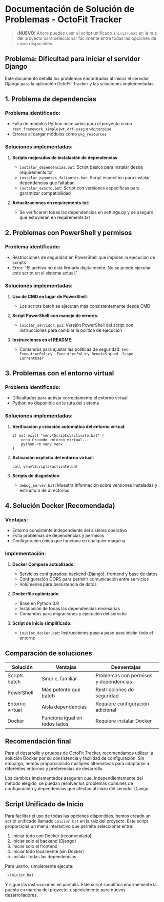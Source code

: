 # Documentación de Solución de Problemas - OctoFit Tracker

> **¡NUEVO!** Ahora puedes usar el script unificado `iniciar.bat` en la raíz del proyecto para seleccionar fácilmente entre todas las opciones de inicio disponibles.

## Problema: Dificultad para iniciar el servidor Django

Este documento detalla los problemas encontrados al iniciar el servidor Django para la aplicación OctoFit Tracker y las soluciones implementadas.

## 1. Problema de dependencias

### Problema identificado:
- Falta de módulos Python necesarios para el proyecto como `rest_framework_simplejwt`, `drf-yasg` y `whitenoise`
- Errores al cargar módulos como `pkg_resources`

### Soluciones implementadas:
1. **Scripts mejorados de instalación de dependencias**:
   - `instalar_dependencias.bat`: Script básico para instalar desde requirements.txt
   - `instalar_paquetes_faltantes.bat`: Script específico para instalar dependencias que faltaban
   - `instalar_exacto.bat`: Script con versiones específicas para garantizar compatibilidad

2. **Actualizaciones en requirements.txt**:
   - Se verificaron todas las dependencias en settings.py y se aseguró que estuvieran en requirements.txt

## 2. Problemas con PowerShell y permisos

### Problema identificado:
- Restricciones de seguridad en PowerShell que impiden la ejecución de scripts
- Error: "El archivo no está firmado digitalmente. No se puede ejecutar este script en el sistema actual."

### Soluciones implementadas:
1. **Uso de CMD en lugar de PowerShell**: 
   - Los scripts batch se ejecutan más consistentemente desde CMD
   
2. **Script PowerShell con manejo de errores**:
   - `iniciar_servidor.ps1`: Versión PowerShell del script con instrucciones para cambiar la política de ejecución

3. **Instrucciones en el README**:
   - Comandos para ajustar las políticas de seguridad: `Set-ExecutionPolicy -ExecutionPolicy RemoteSigned -Scope CurrentUser`

## 3. Problemas con el entorno virtual

### Problema identificado:
- Dificultades para activar correctamente el entorno virtual
- Python no disponible en la ruta del sistema

### Soluciones implementadas:
1. **Verificación y creación automática del entorno virtual**:
   ```batch
   if not exist "venv\Scripts\activate.bat" (
       echo Creando entorno virtual...
       python -m venv venv
   )
   ```

2. **Activación explícita del entorno virtual**:
   ```batch
   call venv\Scripts\activate.bat
   ```

3. **Scripts de diagnóstico**:
   - `debug_server.bat`: Muestra información sobre versiones instaladas y estructura de directorios

## 4. Solución Docker (Recomendada)

### Ventajas:
- Entorno consistente independiente del sistema operativo
- Evita problemas de dependencias y permisos
- Configuración única que funciona en cualquier máquina

### Implementación:
1. **Docker Compose actualizado**:
   - Servicios configurados: backend (Django), frontend y base de datos
   - Configuración CORS para permitir comunicación entre servicios
   - Volúmenes para persistencia de datos

2. **Dockerfile optimizado**:
   - Base en Python 3.9
   - Instalación de todas las dependencias necesarias
   - Comandos para migraciones y ejecución del servidor

3. **Script de inicio simplificado**:
   - `iniciar_docker.bat`: Instrucciones paso a paso para iniciar todo el entorno

## Comparación de soluciones

| Solución | Ventajas | Desventajas |
|----------|----------|-------------|
| Scripts batch | Simple, familiar | Problemas con permisos y dependencias |
| PowerShell | Más potente que batch | Restricciones de seguridad |
| Entorno virtual | Aísla dependencias | Requiere configuración adicional |
| Docker | Funciona igual en todos lados | Requiere instalar Docker |

## Recomendación final

Para el desarrollo y pruebas de OctoFit Tracker, recomendamos utilizar la solución Docker por su consistencia y facilidad de configuración. Sin embargo, hemos proporcionado múltiples alternativas para adaptarse a diferentes entornos y preferencias de desarrollo.

Los cambios implementados aseguran que, independientemente del método elegido, se puedan resolver los problemas comunes de configuración y dependencias que afectan al inicio del servidor Django.

## Script Unificado de Inicio

Para facilitar el uso de todas las opciones disponibles, hemos creado un script unificado llamado `iniciar.bat` en la raíz del proyecto. Este script proporciona un menú interactivo que permite seleccionar entre:

1. Iniciar todo con Docker (recomendado)
2. Iniciar solo el backend (Django)
3. Iniciar solo el frontend
4. Iniciar todo localmente (sin Docker)
5. Instalar todas las dependencias

Para usarlo, simplemente ejecuta:
```bash
.\iniciar.bat
```

Y sigue las instrucciones en pantalla. Este script simplifica enormemente la puesta en marcha del proyecto, especialmente para nuevos desarrolladores.